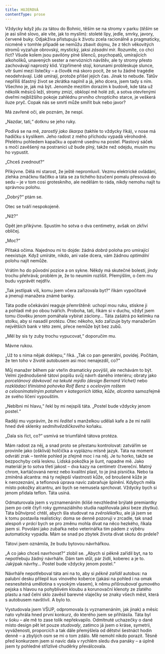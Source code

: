 ```yaml
---
title: HUJEROVÁ
contentType: prose
---
```


Vždycky když jdu za tátou do Bohnic, těším se na stromy v parku (_těším_ se je asi silné slovo, ale víte, jak to myslím): stoleté lípy, jedle, smrky, javory, červené buky. Odjakživa přistupuju k životu zcela racionálně a pragmaticky, nicméně v tomhle případě se nemůžu zbavit dojmu, že z těch věkovitých stromů vyzařuje obrovský, mystický, jaksi _zásadní_ mír. Rozumíte, co chci říct? Všude kolem jsou pavilóny plné šílenců, psychopatů, umírajících alkoholiků, unavených sester a nervózních návštěv, ale ty stromy přesto zachovávají naprostý klid. Vzpřímeně stojí, korunami probleskuje slunce, vítr šumí mezi lístečky – a člověk má skoro pocit, že se tu žádné tragédie neodehrávají. Lidé umírají, protože přišel jejich čas. Jinak to nebude. Tátův nepříliš šťastný život se zkrátka naplnil a já, jeho dcera, jsem tady s ním. Všechno je, jak má být. Jenomže mezitím dorazím k budově, kde táta už několik měsíců leží, stromy zmizí, obklopí mě holé zdi, a sotva otevřenými dveřmi nejbližšího pokoje zahlédnu prvního chroptícího starce, je veškerá iluze pryč. Copak nás se smrtí může smířit buk nebo javor?

  

Má zavřené oči, ale poznám, že nespí.

„Nazdar, tati,“ dotknu se jeho ruky.

Podívá se na mě, _zarostlý jako škarpa_ (takhle to vždycky říká), v nose má hadičku s kyslíkem. Jeho radost z mého příchodu vypadá věrohodně. Přelétnu pohledem kapačku a opatrně usednu na postel. Plastový sáček s močí zavěšený na postranici už bude plný, takže než odejdu, musím mu ho vypustit.

„Chceš zvednout?“

Přikývne. Dělá mi starost, že ještě nepromluvil. Vezmu elektrické ovládání, zlehka zmáčknu tlačítko a táta se za tichého bzučení pomalu přesouvá do sedu – je v tom cosi groteskního, ale nedělám to ráda, nikdy nemohu najít tu správnou polohu.

„Dobrý?“ ptám se.

Otec se tváří nespokojeně.

„Níž?“

Opět jen přikývne. Spustím ho sotva o dva centimetry, avšak on zkřiví obličej.

„Moc?“

Přitaká očima. Najednou mi to dojde: žádná _dobrá_ poloha pro umírající neexistuje. Když umíráte, nikdo, ani vaše dcera, vám žádnou _optimální_ polohu najít nemůže.

Vrátím ho do původní pozice a on sykne. Někdy má skutečné bolesti, jindy trochu přehrává; problém je, že to neumím rozlišit. Přemýšlím, o čem mu budu vyprávět nejdřív.

„Tak jestlipak víš, komu jsem včera zařizovala byt?“ říkám vypočítavě a jmenuji manažera známé banky.

Táta podle očekávání reaguje přemrštěně: uchopí mou ruku, stiskne ji a pohladí mě po obou tvářích. Proboha, tati, říkám si v duchu, vždyť jsem tomu člověku jenom pomáhala vybírat záclony… Táta zašátrá po kelímku na stolku, aby si nasadil protézu. Otec někoho, kdo zařizuje byty manažerům největších bank v této zemi, přece nemůže být bez zubů.

„Měl by sis ty zuby trochu vypucovat,“ doporučím mu.

Mávne rukou.

„Už to s nima nějak doklepu,“ říká. „Tak co pan generální, povídej. Počítám, že ten toho v životě autobusem asi moc nenajezdil, co?“

Můj manažer během pár vteřin dramaticky povýšil, ale nechávám to být. Velmi zjednodušeně tátovi popíšu svůj návrh daného interiéru; obraty jako _porcelánový dávkovač na tekuté mýdlo (design Bernard Vichet)_ nebo _rozkládací třímístná pohovka Rolf Benz_ _s ocelovým roštem a celosnímatelným potahem v kategoriích látka, kůže, alcantra_ samozřejmě ze svého líčení vypouštím.

„Neblbni mi hlavu,“ řekl by mi nejspíš táta. „Postel bude vždycky jenom postel.“

Raději mu vyprávím, že mi _ředitel_ s manželkou udělali kafe a že mi nalili hned dvě sklenky _sedmihvězdičkového_ koňaku.

„Dala sis říct, co?“ usmívá se triumfálně tátova protéza.

Mám radost za něj, a snad proto se přestanu kontrolovat: zatvářím se provinile jako (ošklivá) holčička a vypláznu mlsně jazyk. Táta na moment odvrátí zrak – tenhle pohled je zřejmě moc i na něj. Je tu horko, takže se bezpochyby celá lesknu. Lidská pokožka je šunt, napadne mě. Jako materiál je to sotva třetí jakost – dva kazy na centimetr čtvereční. Matný chrom, kartáčovaná nerez nebo kvalitní plast, to je jiná písnička. Nebo ta zmíněná alcantra: má ty nejlepší vlastnosti kůže, od broušené kůže je k nerozeznání, a teflonová úprava navíc zabraňuje špinění. Kdybych měla místo pokožky alcantru, ani bych se nemusela sprchovat. Vždycky bych si jenom přidala teflon. Táta usíná.

  

Odmaturovala jsem s vyznamenáním (klišé nevzhledné brýlaté premiantky jsem po celé čtyři roky gymnaziálního studia naplňovala jaksi beze zbytku). Táta bůhvíproč chtěl, abych šla studovat na _zvěrolékařku_, ale já jsem se k tomu postavila realisticky: doma se denně pozoruji v zrcadle, tak snad alespoň _v práci_ bych se pro změnu mohla dívat na něco hezkého, říkala jsem si. Povolání jako zubařka nebo veterinářka tím pádem z výběru automaticky vypadla. Mám se snad po zbytek života dívat skotu do prdele?

Tátovi jsem oznámila, že budu bytovou návrhářkou.

„A co jako chceš navrhovat?“ zlobil se. „Abych si pěkně zařídil byt, na to nepotřebuju žádný návrháře. Dám tam stůl, pár židlí, koberec a je to. Jakýpak návrhy… Postel bude vždycky jenom postel.“

Návrháře nepotřeboval táta ani na to, aby si _pěkně zařídil_ autobus: na palubní desku přilepil kus vínového koberce (jakási na pohled i na omak nesnesitelná umělotina s vysokým vlasem), k němu _přišrouboval_ gumového pejska s hlavou na pohyblivém kloubu a korunovační klenoty ze zlatého plastu a nad čelní sklo zavěsil barevné vlaječky se znaky všech měst, která s autobusem navštívil. A bylo to.

Vystudovala jsem VŠUP, odpromovala (s vyznamenáním, jak jinak) a měsíc nato vyhrála hned první konkurz, do kterého jsem se přihlásila. Táta byl v šoku – ale mě to zase tolik nepřekvapilo. Odmítnuté uchazečky o dané místo design pět let pouze _studovaly_, zatímco já jsem o kráse, symetrii, vyváženosti, proporcích a tak dále přemýšlela od dětství šestnáct hodin denně – a zbylých osm se mi o tom zdálo. Mě nemohl nikdo porazit. Těsně před konkurzem jsem si navíc dala v rychlém sledu dva panáky – a úplně jsem ty pohledné střízlivé chuděrky převálcovala.
